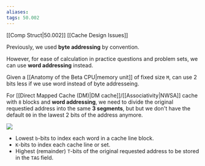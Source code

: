 ```yaml
---
aliases:
tags: 50.002
---
```

[[Comp Struct|50.002]]
[[Cache Design Issues]]

Previously, we used **byte addressing** by convention.

However, for ease of calculation in practice questions and problem sets, we can use **word addressing** instead.

Given a [[Anatomy of the Beta CPU|memory unit]] of fixed size `M`, can use 2 bits less if we use word instead of byte addresseing.

For [[Direct Mapped Cache (DM)|DM cache]]/[[Associativity|NWSA]] cache with `8` blocks and **word addressing**, we need to divide the original requestied address into the same **3 segments**, but but we don't have the default `00` in the lawest 2 bits of the address anymore.

![](https://dropbox.com/s/2dsjsjurxtndevq/wordbyte.png?raw=1)

- Lowest `b`-bits to index each word in a cache line block.
- `K`-bits to index each cache line or set.
- Highest (remainder) `T`-bits of the original requested address to be stored in the `TAG` field.